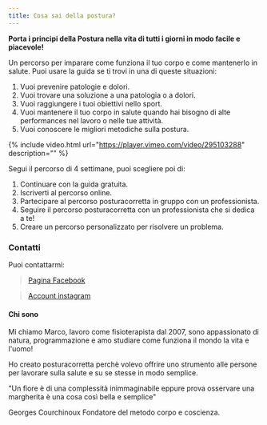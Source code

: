 ```yaml
---
title: Cosa sai della postura?
---
```

**Porta i principi della Postura nella vita di tutti i giorni in modo facile e piacevole!**

Un percorso per imparare come funziona il tuo corpo e come mantenerlo in salute. Puoi usare la guida se ti trovi in una di queste situazioni:
1. Vuoi prevenire patologie e dolori.
2. Vuoi trovare una soluzione a una patologia o a dolori. 
3. Vuoi raggiungere i tuoi obiettivi nello sport.
4. Vuoi mantenere il tuo corpo in salute quando hai bisogno di alte performances nel lavoro o nelle tue attività.
5. Vuoi conoscere le migliori metodiche sulla postura.



{% include video.html url="https://player.vimeo.com/video/295103288" description="" %}



Segui il percorso di 4 settimane, puoi scegliere poi di:
1. Continuare con la guida gratuita.
2. Iscriverti al percorso online.
3. Partecipare al percorso posturacorretta in gruppo con un professionista.
4. Seguire il percorso posturacorretta con un professionista che si dedica a te!
5. Creare un percorso personalizzato per risolvere un problema.




### Contatti

Puoi contattarmi:

> [Pagina Facebook](https://www.facebook.com/www.posturacorretta.org/) 

> [Account instagram](https://www.instagram.com/posturacorretta/) 




#### Chi sono

Mi chiamo Marco, lavoro come fisioterapista dal 2007, sono appassionato di natura, programmazione e amo studiare come funziona il mondo la vita e l'uomo! 

Ho creato posturacorretta perchè volevo offrire uno strumento alle persone per lavorare sulla salute e su se stesse in modo semplice.


"Un fiore è di una complessità inimmaginabile eppure prova osservare una margherita è una cosa così bella e semplice"

Georges Courchinoux Fondatore del metodo corpo e coscienza.


